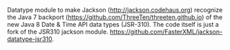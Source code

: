 Datatype module to make Jackson (http://jackson.codehaus.org) recognize the Java 7 backport (https://github.com/ThreeTen/threeten.github.io) of the new Java 8 Date & Time API data types (JSR-310).
The code itself is just a fork of the JSR310 jackson module. https://github.com/FasterXML/jackson-datatype-jsr310.
